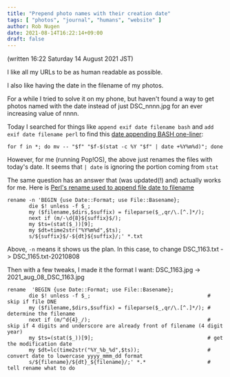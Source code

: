 ```yaml
---
title: "Prepend photo names with their creation date"
tags: [ "photos", "journal", "humans", "website" ]
author: Rob Nugen
date: 2021-08-14T16:22:14+09:00
draft: false
---
```


(written 16:22 Saturday 14 August 2021 JST)

I like all my URLs to be as human readable as possible.

I also like having the date in the filename of my photos.

For a while I tried to solve it on my phone, but haven't found a way
to get photos named with the date instead of just DSC_nnnn.jpg for an
ever increasing value of nnnn.

Today I searched for things like `append exif date filename bash` and `add
exif date filename perl` to find this [date appending BASH one-liner](https://unix.stackexchange.com/a/43339/170430):

    for f in *; do mv -- "$f" "$f-$(stat -c %Y "$f" | date +%Y%m%d)"; done

However, for me (running Pop!OS), the above just renames the files
with today's date.  It seems that `| date` is ignoring the portion
coming from `stat`

The same question has an answer that (was updated(!) and) actually works for me.  Here is [Perl's rename used to append file date to filename](https://unix.stackexchange.com/a/43551/170430)

    rename -n 'BEGIN {use Date::Format; use File::Basename};
           die $! unless -f $_;
           my ($filename,$dirs,$suffix) = fileparse($_,qr/\.[^.]*/);
           next if (m/-\d{8}${suffix}$/);
           my $ts=(stat($_))[9];
           my $dt=time2str("%Y%m%d",$ts);
           s/${suffix}$/-${dt}${suffix}/;' *.txt

Above, `-n` means it shows us the plan.  In this case, to change DSC_1163.txt -> DSC_1165.txt-20210808

Then with a few tweaks, I made it the format I want:  DSC_1163.jpg -> 2021_aug_08_DSC_1163.jpg

    rename  'BEGIN {use Date::Format; use File::Basename};
           die $! unless -f $_;                                      # skip if file DNE
           my ($filename,$dirs,$suffix) = fileparse($_,qr/\.[^.]*/); # determine the filename
           next if (m/^d{4}_/);                                      # skip if 4 digits and underscore are already front of filename (4 digit year)
           my $ts=(stat($_))[9];                                     # get the modification date
           my $dt=lc(time2str("%Y_%b_%d",$ts));                      # convert date to lowercase yyyy_mmm_dd format
           s/${filename}/${dt}_${filename}/;' *.*                    # tell rename what to do
